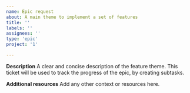 ```yaml
---
name: Epic request
about: A main theme to implement a set of features
title: ''
labels: ''
assignees: ''
type: 'epic'
project: '1'

---
```


**Description**
A clear and concise description of the feature theme.
This ticket will be used to track the progress of the epic, by creating subtasks.

**Additional resources**
Add any other context or resources here.
